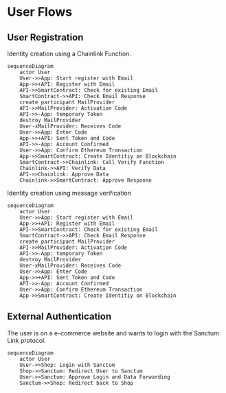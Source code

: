 # User Flows

## User Registration

Identity creation using a Chainlink Function.

```mermaid
sequenceDiagram
    actor User
    User->>App: Start register with Email
    App->>+API: Register with Email
    API->>SmartContract: Check for existing Email
    SmartContract->>API: Check Email Response
    create participant MailProvider
    API->>MailProvider: Activation Code
    API->>-App: temporary Token
    destroy MailProvider
    User-xMailProvider: Receives Code
    User->>App: Enter Code
    App->>+API: Sent Token and Code
    API->>-App: Account Confirmed
    User->>App: Confirm Ethereum Transaction
    App->>SmartContract: Create Identitiy on Blockchain
    SmartContract->>Chainlink: Call Verify Function
    Chainlink->>API: Verify Data
    API->>Chainlink: Approve Data
    Chainlink->>SmartContract: Approve Response
```

Identity creation using message verification

```mermaid
sequenceDiagram
    actor User
    User->>App: Start register with Email
    App->>+API: Register with Email
    API->>SmartContract: Check for existing Email
    SmartContract->>API: Check Email Response
    create participant MailProvider
    API->>MailProvider: Activation Code
    API->>-App: temporary Token
    destroy MailProvider
    User-xMailProvider: Receives Code
    User->>App: Enter Code
    App->>+API: Sent Token and Code
    API->>-App: Account Confirmed
    User->>App: Confirm Ethereum Transaction
    App->>SmartContract: Create Identitiy on Blockchain
```

## External Authentication

The user is on a e-commerce website and wants to login with the Sanctum Link protocol.

```mermaid
sequenceDiagram
    actor User
    User->>Shop: Login with Sanctum
    Shop->>Sanctum: Redirect User to Sanctum
    User->>Sanctum: Approve Login and Data Forwarding
    Sanctum->>Shop: Redirect back to Shop 
```
